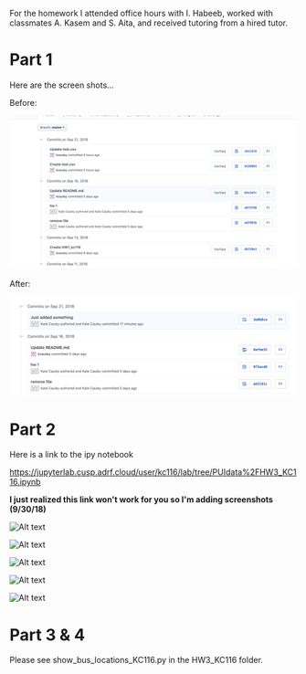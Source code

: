 For the homework I attended office hours with I. Habeeb, worked with classmates A. Kasem and S. Aita, and received tutoring from a hired tutor.



 # Part 1  

Here are the screen shots...

Before:

![Alt text](../HW3_kc116/commit.png)

After:

![Alt text](../HW3_kc116/commit2.png)


# Part 2

Here is a link to the ipy notebook

https://jupyterlab.cusp.adrf.cloud/user/kc116/lab/tree/PUIdata%2FHW3_KC116.ipynb

**I just realized this link won't work for you so I'm adding screenshots (9/30/18)**

![Alt text](../screenshot1.png)

![Alt text](../HW3_kc116/screenshot2.png)

![Alt text](../HW3_kc116/screenshot3.png)

![Alt text](../HW3_kc116/screenshot4.png)

![Alt text](../HW3_kc116/screenshot5.png)






# Part 3 & 4

Please see show_bus_locations_KC116.py in the HW3_KC116 folder.
